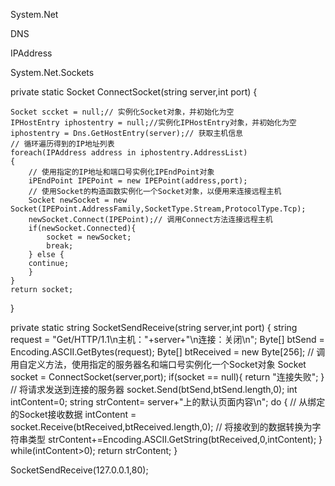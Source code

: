 System.Net

DNS

IPAddress

System.Net.Sockets

private static Socket ConnectSocket(string server,int port)
{

	Socket sccket = null;// 实例化Socket对象，并初始化为空
	IPHostEntry iphostentry = null;//实例化IPHostEntry对象，并初始化为空
	iphostentry = Dns.GetHostEntry(server);// 获取主机信息
	// 循环遍历得到的IP地址列表
	foreach(IPAddress address in iphostentry.AddressList)
	{
		// 使用指定的IP地址和端口号实例化IPEndPoint对象
		iPEndPoint IPEPoint = new IPEPoint(address,port);
		// 使用Socket的构造函数实例化一个Socket对象，以便用来连接远程主机
		Socket newSocket = new Socket(IPEPoint.AddressFamily,SocketType.Stream,ProtocolType.Tcp);
		newSocket.Connect(IPEPoint);// 调用Connect方法连接远程主机
		if(newSocket.Connected){
			socket = newSocket;
			break;
		} else {
		continue;
		}
	}
	return socket;
}

private static string SocketSendReceive(string server,int port)
{
	string request = "Get/HTTP/1.1\n主机："+server+"\n连接：关闭\n";
	Byte[] btSend = Encoding.ASCII.GetBytes(request);
	Byte[] btReceived = new Byte[256];
	// 调用自定义方法，使用指定的服务器名和端口号实例化一个Socket对象
	Socket socket = ConnectSocket(server,port);
	if(socket == null){
		return "连接失败";
	}
	// 将请求发送到连接的服务器
	socket.Send(btSend,btSend.length,0);
	int intContent=0;
	string strContent= server+"上的默认页面内容\n";
	do
	{
		// 从绑定的Socket接收数据
		intContent = socket.Receive(btReceived,btReceived.length,0);
		// 将接收到的数据转换为字符串类型
		strContent+=Encoding.ASCII.GetString(btReceived,0,intContent);
	}
	while(intContent>0);
	return strContent;
}

SocketSendReceive(127.0.0.1,80);
